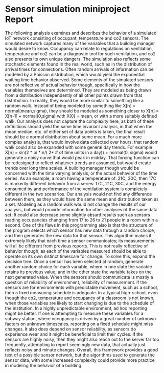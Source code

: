 # Sensor simulation miniproject Report
The following analysis examines and describes the behavior of a simulated IoT network consisting of occupant, temperature and co2 sensors.
	The simulated network captures many of the variables that a building manager would desire to know. Occupancy can relate to regulations on ventilation, temperature and co2 can be a diagnostic tool for such ventilation, and co2 also presents its own unique dangers. The simulation also reflects some stochastic elements found in the real world, such as in the distribution of arrival times for connections.  Often random arrivals of information can be modeled by a Poisson distribution, which would yield the exponential waiting time behavior observed. Some elements of the simulated sensors are not reflective of actual behavior though, specifically in how the variables themselves are determined. They are modeled as being drawn from a distribution independently of all other points drawn from that distribution. In reality, they would be more similar to something like a random walk. Instead of being modeled by something like X[n] = normal(mean,sigma), they should be modeled as something closer to X[n] = X[n-1] + normal(0,sigma) with X[0] = mean, or with a more suitably defined walk. Our analysis does not capture the complexity here, as both of these definitions should yield the same time invariant analysis, in that when the mean,median, etc. of either set of data points is taken, the final result should be a normal distribution about some mean. For a much more complex analysis, that would involve data collected over hours, that random walk could also be expanded with some general day trends. For example X[n] = sin(2 * pi * n/( 2* # of time units in a day)) + normal(0, sigma) would generate a noisy curve that would peak in midday. That forcing function can be redesigned to reflect whatever trends are assumed, but would create trends over long time scales.
A building manager though would be concerned with the time varying analysis, or the actual behavior of the time series. As an example, a room having a temperature of: 21C, 30C, then 17C is markedly different behavior from a series: 17C, 21C, 30C, and the energy consumed by and performance of the ventilation system is completely different in the two scenarios. Our analysis would not find any difference between them, as they would have the same mean and distribution taken as a set. Modeling as a random walk would not change the results of our analysis, but would provide information for other analyses of the same data set. It could also decrease some slightly absurd results such as sensors reading occupancies changing from 17 to 26 to 21 people in a room within a second. 
One of the flaws in this programming also is that the structure of the program selects which sensor has new data through a random choice, and then generates the new data for that sensor. This algorithm makes it extremely likely that each time a sensor communicates; its measurements will all be different from previous reports. This is not really reflective of behavior though, as each of the variables measured should be able to operate on its own distinct timescale for change. To solve this, expand the decision tree. Once a sensor has been selected at random, generate another random choice for each variable, where in one state the variable retains its previous value, and in the other state the variable takes on the next generated value.
	When the sensors should communicate is mostly a question of reliability of environment, reliability of measurement. If the sensors are for environments with predictable movement, such as a school, then a fixed measuring schedule is adequate. In a typical high-school, even though the co2, temperature and occupancy of a classroom is not known, when those variables are likely to start changing is due to the schedule of the institution. In a highly unpredictable environment, ad hoc reporting might be better. If one is attempting to measure these variables for a subway station, where occupancy is driven by a great number of unknown factors on unknown timescales, reporting on a fixed schedule might miss changes. It also does depend on sensor reliability, as sensors do experience wear and it might be beneficial to limit their cycles. If the sensors are highly noisy, then they might also reach out to the server far too frequently, attempting to report seemingly new data, that actually just reflects noisy and minute changes. 
	Overall, this framework provides a good test of a possible sensor network, but the algorithms used to generate the sensor data, with some increased complexity could provide more practice in modeling the behavior of a building.

